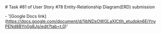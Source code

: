 \# Task #81 of User Story #78 Entity-Relationship Diagram(ERD)
submission

\- \'\[Google Docs
link\](https://docs.google.com/document/d/1ibNDsOWGLaXlCtlh_etudokn6EiYnyPENd8BYn0g8Jg/edit?tab=t.0)\'
